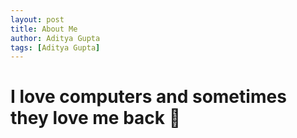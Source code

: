 ```yaml
---
layout: post
title: About Me
author: Aditya Gupta 
tags: [Aditya Gupta]
---
```


# I love computers and sometimes they love me back 💖